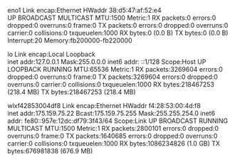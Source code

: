eno1      Link encap:Ethernet  HWaddr 38:d5:47:af:52:e4  
          UP BROADCAST MULTICAST  MTU:1500  Metric:1
          RX packets:0 errors:0 dropped:0 overruns:0 frame:0
          TX packets:0 errors:0 dropped:0 overruns:0 carrier:0
          collisions:0 txqueuelen:1000 
          RX bytes:0 (0.0 B)  TX bytes:0 (0.0 B)
          Interrupt:20 Memory:fb200000-fb220000 

lo        Link encap:Local Loopback  
          inet addr:127.0.0.1  Mask:255.0.0.0
          inet6 addr: ::1/128 Scope:Host
          UP LOOPBACK RUNNING  MTU:65536  Metric:1
          RX packets:3269604 errors:0 dropped:0 overruns:0 frame:0
          TX packets:3269604 errors:0 dropped:0 overruns:0 carrier:0
          collisions:0 txqueuelen:1000 
          RX bytes:218467253 (218.4 MB)  TX bytes:218467253 (218.4 MB)

wlxf42853004df8 Link encap:Ethernet  HWaddr f4:28:53:00:4d:f8  
          inet addr:175.159.75.22  Bcast:175.159.75.255  Mask:255.255.254.0
          inet6 addr: fe80::957e:12dc:df79:3f43/64 Scope:Link
          UP BROADCAST RUNNING MULTICAST  MTU:1500  Metric:1
          RX packets:2800101 errors:0 dropped:0 overruns:0 frame:0
          TX packets:1640685 errors:0 dropped:0 overruns:0 carrier:0
          collisions:0 txqueuelen:1000 
          RX bytes:1086234826 (1.0 GB)  TX bytes:676981838 (676.9 MB)

